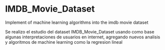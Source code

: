 # IMDB_Movie_Dataset
Implement of machine learning algorithms into the imdb movie dataset

Se realizo el estudio del dataset IMDB_Movie_Dataset usando como base algunas interpretaciones de usuarios en internet, agregando nuevos analisis y algoritmos de machine learning como la regresion lineal
